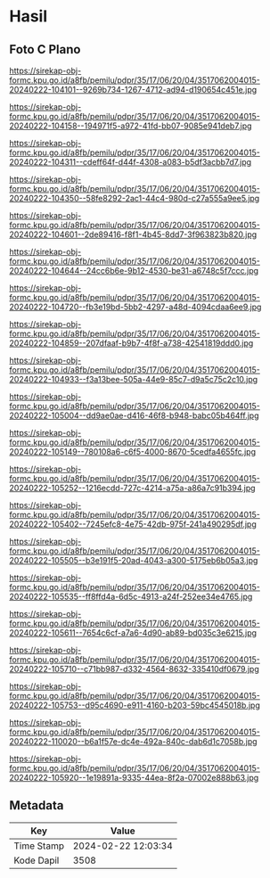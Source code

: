 # Hasil

## Foto C Plano

https://sirekap-obj-formc.kpu.go.id/a8fb/pemilu/pdpr/35/17/06/20/04/3517062004015-20240222-104101--9269b734-1267-4712-ad94-d190654c451e.jpg

https://sirekap-obj-formc.kpu.go.id/a8fb/pemilu/pdpr/35/17/06/20/04/3517062004015-20240222-104158--194971f5-a972-41fd-bb07-9085e941deb7.jpg

https://sirekap-obj-formc.kpu.go.id/a8fb/pemilu/pdpr/35/17/06/20/04/3517062004015-20240222-104311--cdeff64f-d44f-4308-a083-b5df3acbb7d7.jpg

https://sirekap-obj-formc.kpu.go.id/a8fb/pemilu/pdpr/35/17/06/20/04/3517062004015-20240222-104350--58fe8292-2ac1-44c4-980d-c27a555a9ee5.jpg

https://sirekap-obj-formc.kpu.go.id/a8fb/pemilu/pdpr/35/17/06/20/04/3517062004015-20240222-104601--2de89416-f8f1-4b45-8dd7-3f963823b820.jpg

https://sirekap-obj-formc.kpu.go.id/a8fb/pemilu/pdpr/35/17/06/20/04/3517062004015-20240222-104644--24cc6b6e-9b12-4530-be31-a6748c5f7ccc.jpg

https://sirekap-obj-formc.kpu.go.id/a8fb/pemilu/pdpr/35/17/06/20/04/3517062004015-20240222-104720--fb3e19bd-5bb2-4297-a48d-4094cdaa6ee9.jpg

https://sirekap-obj-formc.kpu.go.id/a8fb/pemilu/pdpr/35/17/06/20/04/3517062004015-20240222-104859--207dfaaf-b9b7-4f8f-a738-42541819ddd0.jpg

https://sirekap-obj-formc.kpu.go.id/a8fb/pemilu/pdpr/35/17/06/20/04/3517062004015-20240222-104933--f3a13bee-505a-44e9-85c7-d9a5c75c2c10.jpg

https://sirekap-obj-formc.kpu.go.id/a8fb/pemilu/pdpr/35/17/06/20/04/3517062004015-20240222-105004--dd9ae0ae-d416-46f8-b948-babc05b464ff.jpg

https://sirekap-obj-formc.kpu.go.id/a8fb/pemilu/pdpr/35/17/06/20/04/3517062004015-20240222-105149--780108a6-c6f5-4000-8670-5cedfa4655fc.jpg

https://sirekap-obj-formc.kpu.go.id/a8fb/pemilu/pdpr/35/17/06/20/04/3517062004015-20240222-105252--1216ecdd-727c-4214-a75a-a86a7c91b394.jpg

https://sirekap-obj-formc.kpu.go.id/a8fb/pemilu/pdpr/35/17/06/20/04/3517062004015-20240222-105402--7245efc8-4e75-42db-975f-241a490295df.jpg

https://sirekap-obj-formc.kpu.go.id/a8fb/pemilu/pdpr/35/17/06/20/04/3517062004015-20240222-105505--b3e191f5-20ad-4043-a300-5175eb6b05a3.jpg

https://sirekap-obj-formc.kpu.go.id/a8fb/pemilu/pdpr/35/17/06/20/04/3517062004015-20240222-105535--ff8ffd4a-6d5c-4913-a24f-252ee34e4765.jpg

https://sirekap-obj-formc.kpu.go.id/a8fb/pemilu/pdpr/35/17/06/20/04/3517062004015-20240222-105611--7654c6cf-a7a6-4d90-ab89-bd035c3e6215.jpg

https://sirekap-obj-formc.kpu.go.id/a8fb/pemilu/pdpr/35/17/06/20/04/3517062004015-20240222-105710--c71bb987-d332-4564-8632-335410df0679.jpg

https://sirekap-obj-formc.kpu.go.id/a8fb/pemilu/pdpr/35/17/06/20/04/3517062004015-20240222-105753--d95c4690-e911-4160-b203-59bc4545018b.jpg

https://sirekap-obj-formc.kpu.go.id/a8fb/pemilu/pdpr/35/17/06/20/04/3517062004015-20240222-110020--b6a1f57e-dc4e-492a-840c-dab6d1c7058b.jpg

https://sirekap-obj-formc.kpu.go.id/a8fb/pemilu/pdpr/35/17/06/20/04/3517062004015-20240222-105920--1e19891a-9335-44ea-8f2a-07002e888b63.jpg


## Metadata

| Key        | Value               |
| ---------- | ------------------- |
| Time Stamp | 2024-02-22 12:03:34 |
| Kode Dapil | 3508                |



